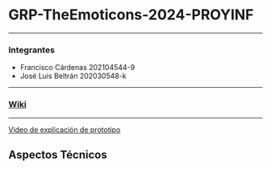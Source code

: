 # GRP-TheEmoticons-2024-PROYINF

---------

### Integrantes

- Francisco Cárdenas  202104544-9
- José Luis Beltrán 202030548-k
  
--------

### [Wiki](https://github.com/Chopan22/GRP-TheEmoticons-2024-PROYINF/wiki "Wiki")

--------

[Video de explicación de prototipo](https://youtu.be/sxCb-kuqXd8)

## Aspectos Técnicos
